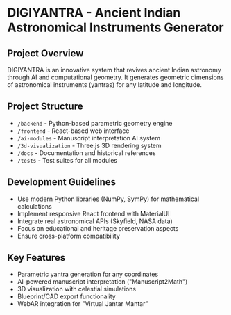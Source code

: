 # DIGIYANTRA - Ancient Indian Astronomical Instruments Generator

## Project Overview
DIGIYANTRA is an innovative system that revives ancient Indian astronomy through AI and computational geometry. It generates geometric dimensions of astronomical instruments (yantras) for any latitude and longitude.

## Project Structure
- `/backend` - Python-based parametric geometry engine
- `/frontend` - React-based web interface
- `/ai-modules` - Manuscript interpretation AI system
- `/3d-visualization` - Three.js 3D rendering system
- `/docs` - Documentation and historical references
- `/tests` - Test suites for all modules

## Development Guidelines
- Use modern Python libraries (NumPy, SymPy) for mathematical calculations
- Implement responsive React frontend with MaterialUI
- Integrate real astronomical APIs (Skyfield, NASA data)
- Focus on educational and heritage preservation aspects
- Ensure cross-platform compatibility

## Key Features
- Parametric yantra generation for any coordinates
- AI-powered manuscript interpretation ("Manuscript2Math")
- 3D visualization with celestial simulations
- Blueprint/CAD export functionality
- WebAR integration for "Virtual Jantar Mantar"